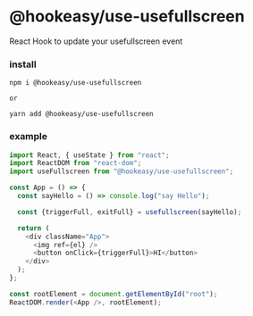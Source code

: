 # @hookeasy/use-usefullscreen

React Hook to update your usefullscreen event

### install
```
npm i @hookeasy/use-usefullscreen

or

yarn add @hookeasy/use-usefullscreen
```

### example

```javascript
import React, { useState } from "react";
import ReactDOM from "react-dom";
import useFullscreen from "@hookeasy/use-usefullscreen";

const App = () => {
  const sayHello = () => console.log("say Hello");

  const {triggerFull, exitFull} = usefullscreen(sayHello);

  return (
    <div className="App">
      <img ref={el} />
      <button onClick={triggerFull}>HI</button>
    </div>
  );
};

const rootElement = document.getElementById("root");
ReactDOM.render(<App />, rootElement);

```